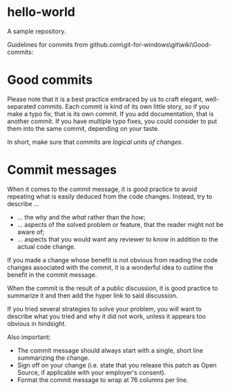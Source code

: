 # hello-world
A sample repository.

Guidelines for commits from github.com\git-for-windows\git\wiki\Good-commits:

# Good commits

Please note that it is a best practice embraced by us to craft elegant, well-separated commits. Each commit is kind of its own little story, so if you make a typo fix, that is its own commit. If you add documentation, that is another commit. If you have multiple typo fixes, you could consider to put them into the same commit, depending on your taste.

In short, make sure that commits are *logical units of changes*.

# Commit messages

When it comes to the commit message, it is good practice to avoid repeating what is easily deduced from the code changes. Instead, try to describe ...

- ... the _why_ and the _what_ rather than the _how_;
- ... aspects of the solved problem or feature, that the reader might not be aware of;
- ... aspects that you would want any reviewer to know in addition to the actual code change.

If you made a change whose benefit is not obvious from reading the code changes associated with the commit, it is a wonderful idea to outline the benefit in the commit message.

When the commit is the result of a public discussion, it is good practice to summarize it and then add the hyper link to said discussion.

If you tried several strategies to solve your problem, you will want to describe what you tried and why it did not work, unless it appears too obvious in hindsight.

Also important:

- The commit message should always start with a single, short line summarizing the change.
- Sign off on your change (i.e. state that you release this patch as Open Source, if applicable with your employer's consent).
- Format the commit message to wrap at 76 columns per line.
